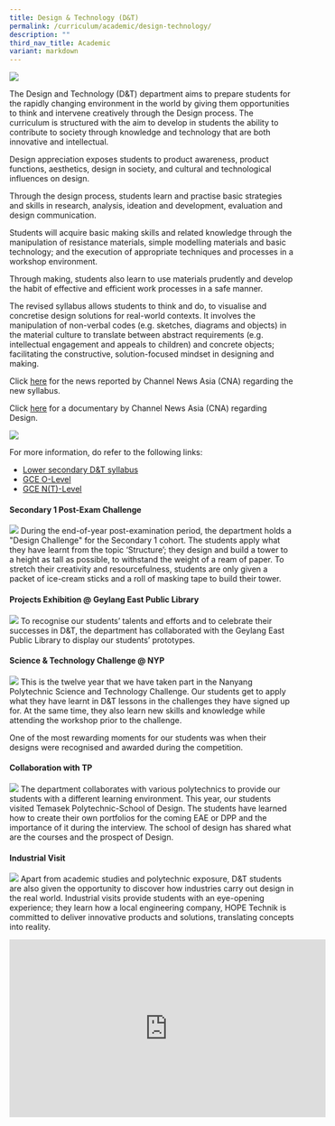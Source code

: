 ```yaml
---
title: Design & Technology (D&T)
permalink: /curriculum/academic/design-technology/
description: ""
third_nav_title: Academic
variant: markdown
---
```

![](/images/aesthetics__craft_and_technology_department_2.jpg)

The Design and Technology (D&amp;T)&nbsp;department aims to prepare students for the rapidly changing environment in the world by giving them opportunities to think and intervene creatively through the Design process. The curriculum is structured with the aim to develop in students the ability to contribute to society through knowledge and technology that are both innovative and intellectual.

Design appreciation exposes students to product awareness, product functions, aesthetics, design in society, and cultural and technological influences on design.

Through the design process, students learn and practise basic strategies and skills in research, analysis, ideation and development, evaluation and design communication.

Students will acquire basic making skills and related knowledge through the manipulation of resistance materials, simple modelling materials and basic technology; and the execution of appropriate techniques and processes in a workshop environment.

Through making, students also learn to use materials prudently and develop the habit of effective and efficient work processes in a safe manner.

The revised syllabus allows students to think and do, to visualise and concretise design solutions for real-world contexts. It involves the manipulation of non-verbal codes (e.g. sketches, diagrams and objects) in the material culture to translate between abstract requirements (e.g. intellectual engagement and appeals to children) and concrete objects; facilitating the constructive, solution-focused mindset in designing and making.

Click&nbsp;[here](https://www.channelnewsasia.com/news/singapore/o-level-subjects-d-t-music-revised-to-become-more-relevant-video-11628818)&nbsp;for the news reported by Channel News Asia (CNA) regarding the new syllabus.

Click&nbsp;[here](https://www.channelnewsasia.com/news/video-on-demand/made-in-singapore/designing-for-a-cause-10701434)&nbsp;for a documentary by Channel News Asia (CNA) regarding Design.

![](/images/2022%20D&amp;T.jpg)


For more information, do refer to the following links:
* [Lower secondary D&amp;T syllabus](/files/2017-d-amp-t-lower-secondary-syllabus.pdf)
* [GCE O-Level](https://www.seab.gov.sg/docs/default-source/national-examinations/syllabus/olevel/2024syllabus/7059_y24_sy.pdf)
* [GCE N(T)-Level](https://www.seab.gov.sg/docs/default-source/national-examinations/syllabus/nlevel/2024syllabus/7062_y24_sy.pdf)



#### Secondary 1 Post-Exam Challenge
![](/images/DNT-1.jpg)
During the end-of-year post-examination period, the department holds a "Design Challenge" for the Secondary 1 cohort. The students apply what they have learnt from the topic ‘Structure’; they design and build a tower to a height as tall as possible, to withstand the weight of a ream of paper. To stretch their creativity and resourcefulness, students are only given a packet of ice-cream sticks and a roll of masking tape to build their tower.

#### Projects Exhibition @ Geylang East Public Library
![](/images/DNT-5.jpg)
To recognise our students’ talents and efforts and to celebrate their successes in D&amp;T, the department has collaborated with the Geylang East Public Library to display our students’ prototypes.


#### Science &amp; Technology Challenge @ NYP
![](/images/DNT-6.jpg)
This is the twelve year that we have taken part in the Nanyang Polytechnic Science and Technology Challenge. Our students get to apply what they have learnt in D&amp;T lessons in the challenges they have signed up for. At the same time, they also learn new skills and knowledge while attending the workshop prior to the challenge.&nbsp;

One of the most rewarding moments for our students was when their designs were recognised and awarded during the competition.


#### Collaboration with TP
![](/images/2022%20DT%20TP.jpeg)
The department collaborates with various polytechnics to provide our students with a different learning environment. This year, our students visited Temasek Polytechnic-School of Design. The students have learned how to create their own portfolios for the coming EAE or DPP and the importance of it during the interview. The school of design has shared what are the courses and the prospect of Design.


#### Industrial Visit
![](/images/2023%20DT%20IV.jpeg)
Apart from academic studies and polytechnic exposure, D&amp;T students are also given the opportunity to discover how industries carry out design in the real world. Industrial visits provide students with an eye-opening experience; they learn how a local engineering company, HOPE Technik is committed to deliver innovative products and solutions, translating concepts into reality.


		
<iframe width="560" height="315" src="https://www.youtube.com/embed/2Jxwx2-flz4" title="YouTube video player" frameborder="0" allow="accelerometer; autoplay; clipboard-write; encrypted-media; gyroscope; picture-in-picture" allowfullscreen=""></iframe>
